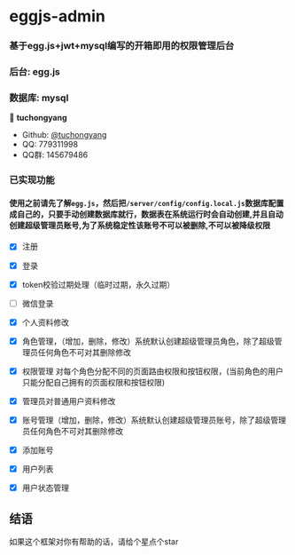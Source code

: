 # eggjs-admin
### 基于egg.js+jwt+mysql编写的开箱即用的权限管理后台
### 后台: egg.js
### 数据库: mysql


👤 **tuchongyang**

* Github: [@tuchongyang](https://github.com/tuchongyang)
* QQ: 779311998
* QQ群: 145679486

### 已实现功能
#### 使用之前请先了解`egg.js`，然后把`/server/config/config.local.js`数据库配置成自己的，只要手动创建数据库就行，数据表在系统运行时会自动创建,并且自动创建超级管理员账号,为了系统稳定性该账号不可以被删除,不可以被降级权限

- [x] 注册
- [x] 登录
- [x] token校验过期处理（临时过期，永久过期）
- [ ] 微信登录
- [x] 个人资料修改
- [x] 角色管理，（增加，删除，修改）系统默认创建超级管理员角色，除了超级管理员任何角色不可对其删除修改
- [x] 权限管理 对每个角色分配不同的页面路由权限和按钮权限，(当前角色的用户只能分配自己拥有的页面权限和按钮权限)
- [x] 管理员对普通用户资料修改
- [x] 账号管理（增加，删除，修改）系统默认创建超级管理员账号，除了超级管理员任何角色不可对其删除修改
- [x] 添加账号
- [x] 用户列表
- [x] 用户状态管理




## 结语
如果这个框架对你有帮助的话，请给个星点个star



